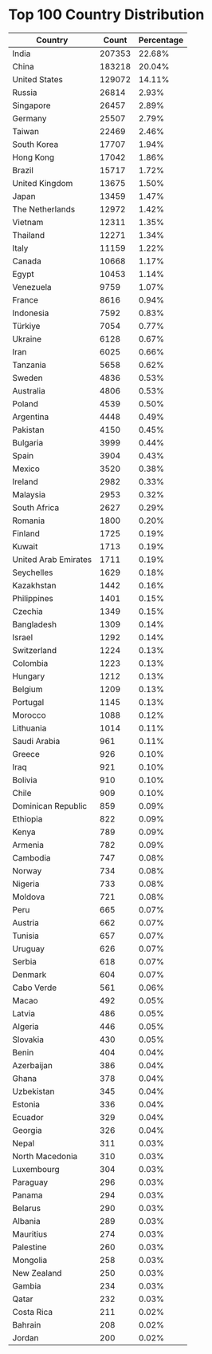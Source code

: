 # Top 100 Country Distribution
| Country | Count | Percentage |
|----|----|----|
| India | 207353 | 22.68% |
| China | 183218 | 20.04% |
| United States | 129072 | 14.11% |
| Russia | 26814 | 2.93% |
| Singapore | 26457 | 2.89% |
| Germany | 25507 | 2.79% |
| Taiwan | 22469 | 2.46% |
| South Korea | 17707 | 1.94% |
| Hong Kong | 17042 | 1.86% |
| Brazil | 15717 | 1.72% |
| United Kingdom | 13675 | 1.50% |
| Japan | 13459 | 1.47% |
| The Netherlands | 12972 | 1.42% |
| Vietnam | 12311 | 1.35% |
| Thailand | 12271 | 1.34% |
| Italy | 11159 | 1.22% |
| Canada | 10668 | 1.17% |
| Egypt | 10453 | 1.14% |
| Venezuela | 9759 | 1.07% |
| France | 8616 | 0.94% |
| Indonesia | 7592 | 0.83% |
| Türkiye | 7054 | 0.77% |
| Ukraine | 6128 | 0.67% |
| Iran | 6025 | 0.66% |
| Tanzania | 5658 | 0.62% |
| Sweden | 4836 | 0.53% |
| Australia | 4806 | 0.53% |
| Poland | 4539 | 0.50% |
| Argentina | 4448 | 0.49% |
| Pakistan | 4150 | 0.45% |
| Bulgaria | 3999 | 0.44% |
| Spain | 3904 | 0.43% |
| Mexico | 3520 | 0.38% |
| Ireland | 2982 | 0.33% |
| Malaysia | 2953 | 0.32% |
| South Africa | 2627 | 0.29% |
| Romania | 1800 | 0.20% |
| Finland | 1725 | 0.19% |
| Kuwait | 1713 | 0.19% |
| United Arab Emirates | 1711 | 0.19% |
| Seychelles | 1629 | 0.18% |
| Kazakhstan | 1442 | 0.16% |
| Philippines | 1401 | 0.15% |
| Czechia | 1349 | 0.15% |
| Bangladesh | 1309 | 0.14% |
| Israel | 1292 | 0.14% |
| Switzerland | 1224 | 0.13% |
| Colombia | 1223 | 0.13% |
| Hungary | 1212 | 0.13% |
| Belgium | 1209 | 0.13% |
| Portugal | 1145 | 0.13% |
| Morocco | 1088 | 0.12% |
| Lithuania | 1014 | 0.11% |
| Saudi Arabia | 961 | 0.11% |
| Greece | 926 | 0.10% |
| Iraq | 921 | 0.10% |
| Bolivia | 910 | 0.10% |
| Chile | 909 | 0.10% |
| Dominican Republic | 859 | 0.09% |
| Ethiopia | 822 | 0.09% |
| Kenya | 789 | 0.09% |
| Armenia | 782 | 0.09% |
| Cambodia | 747 | 0.08% |
| Norway | 734 | 0.08% |
| Nigeria | 733 | 0.08% |
| Moldova | 721 | 0.08% |
| Peru | 665 | 0.07% |
| Austria | 662 | 0.07% |
| Tunisia | 657 | 0.07% |
| Uruguay | 626 | 0.07% |
| Serbia | 618 | 0.07% |
| Denmark | 604 | 0.07% |
| Cabo Verde | 561 | 0.06% |
| Macao | 492 | 0.05% |
| Latvia | 486 | 0.05% |
| Algeria | 446 | 0.05% |
| Slovakia | 430 | 0.05% |
| Benin | 404 | 0.04% |
| Azerbaijan | 386 | 0.04% |
| Ghana | 378 | 0.04% |
| Uzbekistan | 345 | 0.04% |
| Estonia | 336 | 0.04% |
| Ecuador | 329 | 0.04% |
| Georgia | 326 | 0.04% |
| Nepal | 311 | 0.03% |
| North Macedonia | 310 | 0.03% |
| Luxembourg | 304 | 0.03% |
| Paraguay | 296 | 0.03% |
| Panama | 294 | 0.03% |
| Belarus | 290 | 0.03% |
| Albania | 289 | 0.03% |
| Mauritius | 274 | 0.03% |
| Palestine | 260 | 0.03% |
| Mongolia | 258 | 0.03% |
| New Zealand | 250 | 0.03% |
| Gambia | 234 | 0.03% |
| Qatar | 232 | 0.03% |
| Costa Rica | 211 | 0.02% |
| Bahrain | 208 | 0.02% |
| Jordan | 200 | 0.02% |
